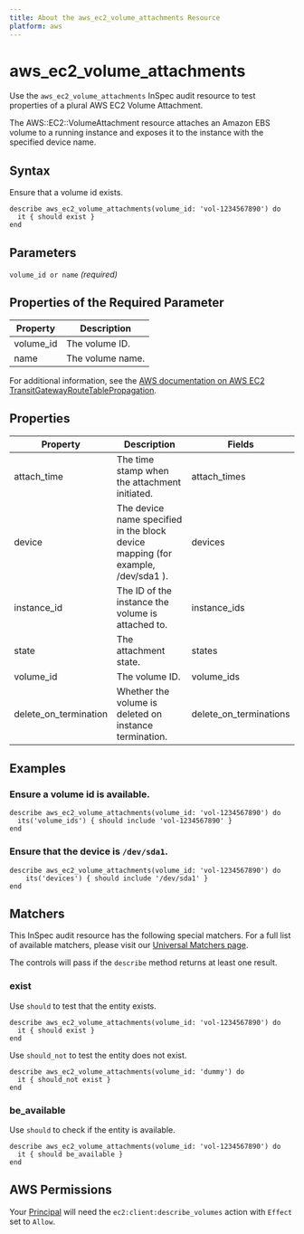 ```yaml
---
title: About the aws_ec2_volume_attachments Resource
platform: aws
---
```


# aws\_ec2\_volume\_attachments

Use the `aws_ec2_volume_attachments` InSpec audit resource to test properties of a plural AWS EC2 Volume Attachment.

The AWS::EC2::VolumeAttachment resource attaches an Amazon EBS volume to a running instance and exposes it to the instance with the specified device name.

## Syntax

Ensure that a volume id exists.

    describe aws_ec2_volume_attachments(volume_id: 'vol-1234567890') do
      it { should exist }
    end

## Parameters

`volume_id or name` _(required)_

## Properties of the Required Parameter

| Property | Description|
| --- | --- |
| volume_id | The volume ID. |
| name | The volume name. |

For additional information, see the [AWS documentation on AWS EC2 TransitGatewayRouteTablePropagation](https://docs.aws.amazon.com/AWSCloudFormation/latest/UserGuide/aws-resource-ec2-transitgatewayroutetablepropagation.html).

## Properties

| Property | Description | Fields |
| --- | --- | --- |
| attach_time | The time stamp when the attachment initiated. | attach_times |
| device | The device name specified in the block device mapping (for example, /dev/sda1 ). | devices |
| instance_id | The ID of the instance the volume is attached to. | instance_ids |
| state | The attachment state. | states |
| volume_id | The volume ID. | volume_ids |
| delete_on_termination | Whether the volume is deleted on instance termination. | delete_on_terminations |

## Examples

### Ensure a volume id is available.
    describe aws_ec2_volume_attachments(volume_id: 'vol-1234567890') do
      its('volume_ids') { should include 'vol-1234567890' }
    end

### Ensure that the device is `/dev/sda1`.
    describe aws_ec2_volume_attachments(volume_id: 'vol-1234567890') do
        its('devices') { should include '/dev/sda1' }
    end

## Matchers

This InSpec audit resource has the following special matchers. For a full list of available matchers, please visit our [Universal Matchers page](https://www.inspec.io/docs/reference/matchers/).

The controls will pass if the `describe` method returns at least one result.

### exist

Use `should` to test that the entity exists.

    describe aws_ec2_volume_attachments(volume_id: 'vol-1234567890') do
      it { should exist }
    end

Use `should_not` to test the entity does not exist.

    describe aws_ec2_volume_attachments(volume_id: 'dummy') do
      it { should_not exist }
    end

### be_available

Use `should` to check if the entity is available.

    describe aws_ec2_volume_attachments(volume_id: 'vol-1234567890') do
      it { should be_available }
    end

## AWS Permissions

Your [Principal](https://docs.aws.amazon.com/IAM/latest/UserGuide/intro-structure.html#intro-structure-principal) will need the `ec2:client:describe_volumes` action with `Effect` set to `Allow`.